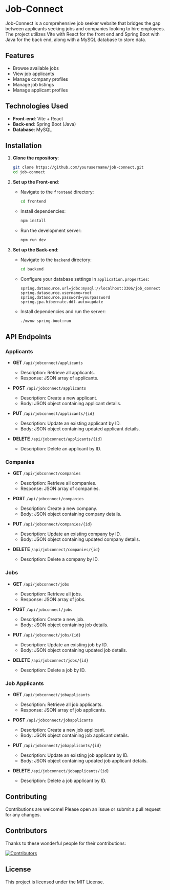 # Job-Connect

Job-Connect is a comprehensive job seeker website that bridges the gap between applicants seeking jobs and companies looking to hire employees. The project utilizes Vite with React for the front end and Spring Boot with Java for the back end, along with a MySQL database to store data.

## Features

- Browse available jobs
- View job applicants
- Manage company profiles
- Manage job listings
- Manage applicant profiles

## Technologies Used

- **Front-end**: Vite + React
- **Back-end**: Spring Boot (Java)
- **Database**: MySQL

## Installation

1. **Clone the repository**:
    ```sh
    git clone https://github.com/yourusername/job-connect.git
    cd job-connect
    ```

2. **Set up the Front-end**:
    - Navigate to the `frontend` directory:
        ```sh
        cd frontend
        ```
    - Install dependencies:
        ```sh
        npm install
        ```
    - Run the development server:
        ```sh
        npm run dev
        ```

3. **Set up the Back-end**:
    - Navigate to the `backend` directory:
        ```sh
        cd backend
        ```
    - Configure your database settings in `application.properties`:
        ```properties
        spring.datasource.url=jdbc:mysql://localhost:3306/job_connect
        spring.datasource.username=root
        spring.datasource.password=yourpassword
        spring.jpa.hibernate.ddl-auto=update
        ```
    - Install dependencies and run the server:
        ```sh
        ./mvnw spring-boot:run
        ```

## API Endpoints

### Applicants

- **GET** `/api/jobconnect/applicants`
    - Description: Retrieve all applicants.
    - Response: JSON array of applicants.

- **POST** `/api/jobconnect/applicants`
    - Description: Create a new applicant.
    - Body: JSON object containing applicant details.

- **PUT** `/api/jobconnect/applicants/{id}`
    - Description: Update an existing applicant by ID.
    - Body: JSON object containing updated applicant details.

- **DELETE** `/api/jobconnect/applicants/{id}`
    - Description: Delete an applicant by ID.

### Companies

- **GET** `/api/jobconnect/companies`
    - Description: Retrieve all companies.
    - Response: JSON array of companies.

- **POST** `/api/jobconnect/companies`
    - Description: Create a new company.
    - Body: JSON object containing company details.

- **PUT** `/api/jobconnect/companies/{id}`
    - Description: Update an existing company by ID.
    - Body: JSON object containing updated company details.

- **DELETE** `/api/jobconnect/companies/{id}`
    - Description: Delete a company by ID.

### Jobs

- **GET** `/api/jobconnect/jobs`
    - Description: Retrieve all jobs.
    - Response: JSON array of jobs.

- **POST** `/api/jobconnect/jobs`
    - Description: Create a new job.
    - Body: JSON object containing job details.

- **PUT** `/api/jobconnect/jobs/{id}`
    - Description: Update an existing job by ID.
    - Body: JSON object containing updated job details.

- **DELETE** `/api/jobconnect/jobs/{id}`
    - Description: Delete a job by ID.

### Job Applicants

- **GET** `/api/jobconnect/jobapplicants`
    - Description: Retrieve all job applicants.
    - Response: JSON array of job applicants.

- **POST** `/api/jobconnect/jobapplicants`
    - Description: Create a new job applicant.
    - Body: JSON object containing job applicant details.

- **PUT** `/api/jobconnect/jobapplicants/{id}`
    - Description: Update an existing job applicant by ID.
    - Body: JSON object containing updated job applicant details.

- **DELETE** `/api/jobconnect/jobapplicants/{id}`
    - Description: Delete a job applicant by ID.

## Contributing

Contributions are welcome! Please open an issue or submit a pull request for any changes.

## Contributors

Thanks to these wonderful people for their contributions:

[![Contributors](https://contrib.rocks/image?repo=kevinjuliow/job-connect)](https://github.com/kevinjuliow/job-connect/graphs/contributors)

## License

This project is licensed under the MIT License.
